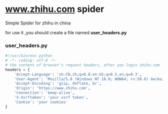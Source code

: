 # www.zhihu.com spider

Simple Spider for zhihu in china

for use it ,you should create a file named **user_headers.py**

### user_headers.py

```python
#!/usr/bin/env python
# -*- coding: utf-8 -*-
# the content of browser's request headers, after you login zhihu.com
headers = {
    'Accept-Language': 'zh-CN,zh;q=0.8,en-US;q=0.5,en;q=0.3',
    'User-Agent': 'Mozilla/5.0 (Windows NT 10.0; WOW64; rv:50.0) Gecko/20100101 Firefox/50.0',
    'Accept-Encoding': 'gzip, deflate, br',
    'Origin': 'https://www.zhihu.com',
    'Connection': 'keep-alive',
    'X-Xsrftoken': 'your xsrf token',
    'Cookie': 'your cookies'
}
```